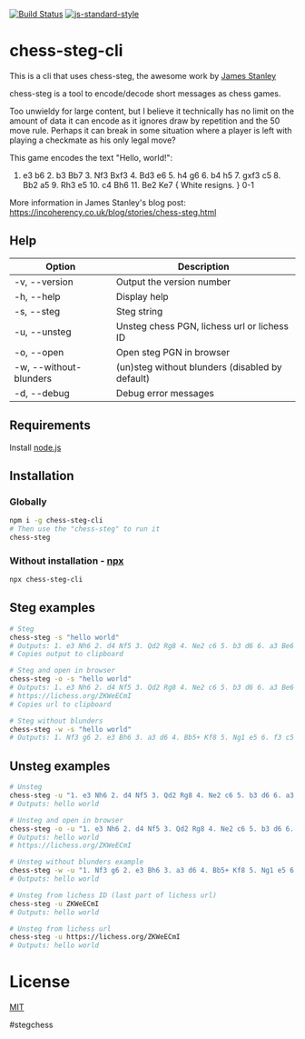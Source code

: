 [![Build Status](https://travis-ci.com/Alheimsins/chess-steg-cli.svg?branch=master)](https://travis-ci.com/Alheimsins/chess-steg-cli)
[![js-standard-style](https://img.shields.io/badge/code%20style-standard-brightgreen.svg?style=flat)](https://github.com/feross/standard)

# chess-steg-cli

This is a cli that uses chess-steg, the awesome work by [James Stanley](https://github.com/jes)

chess-steg is a tool to encode/decode short messages as chess games.

Too unwieldy for large content, but I believe it technically has no limit on the amount of data
it can encode as it ignores draw by repetition and the 50 move rule. Perhaps it can break in some situation
where a player is left with playing a checkmate as his only legal move?

This game encodes the text "Hello, world!":

1. e3 b6 2. b3 Bb7 3. Nf3 Bxf3 4. Bd3 e6 5. h4 g6 6. b4 h5 7. gxf3 c5 8. Bb2 a5 9. Rh3 e5 10. c4 Bh6 11. Be2 Ke7 { White resigns. } 0-1

More information in James Stanley's blog post: https://incoherency.co.uk/blog/stories/chess-steg.html

## Help

| Option              | Description               |
| ------------------- | ------------------------- |
| -v, --version       | Output the version number |
| -h, --help          | Display help              |
| -s, --steg          | Steg string               |
| -u, --unsteg        | Unsteg chess PGN, lichess url or lichess ID |
| -o, --open        | Open steg PGN in browser    |
| -w, --without-blunders | (un)steg without blunders (disabled by default) |
| -d, --debug         | Debug error messages      |

## Requirements

Install [node.js](https://nodejs.org/en/)

## Installation


### Globally

```bash
npm i -g chess-steg-cli
# Then use the "chess-steg" to run it
chess-steg
```

### Without installation - [npx](https://medium.com/@maybekatz/introducing-npx-an-npm-package-runner-55f7d4bd282b)

```bash
npx chess-steg-cli
```

## Steg examples

```bash
# Steg
chess-steg -s "hello world"
# Outputs: 1. e3 Nh6 2. d4 Nf5 3. Qd2 Rg8 4. Ne2 c6 5. b3 d6 6. a3 Be6 7. d5 Kd7 8. Qd3 Kc8 9. Qb5 b6 10. Ng1 { Black resigns. } 1-0
# Copies output to clipboard

# Steg and open in browser
chess-steg -o -s "hello world"
# Outputs: 1. e3 Nh6 2. d4 Nf5 3. Qd2 Rg8 4. Ne2 c6 5. b3 d6 6. a3 Be6 7. d5 Kd7 8. Qd3 Kc8 9. Qb5 b6 10. Ng1 { Black resigns. } 1-0
# https://lichess.org/ZKWeECmI
# Copies url to clipboard

# Steg without blunders
chess-steg -w -s "hello world"
# Outputs: 1. Nf3 g6 2. e3 Bh6 3. a3 d6 4. Bb5+ Kf8 5. Ng1 e5 6. f3 c5 7. a4 Qc7 8. Kf2 a6 9. Bc4 Nc6 10. e4 Ke7 11. d3 Qd7 12. Ke1 Bg7 13. f4 Nb8 { White resigns. } 0-1
```

## Unsteg examples

```bash
# Unsteg
chess-steg -u "1. e3 Nh6 2. d4 Nf5 3. Qd2 Rg8 4. Ne2 c6 5. b3 d6 6. a3 Be6 7. d5 Kd7 8. Qd3 Kc8 9. Qb5 b6 10. Ng1 { Black resigns. } 1-0"
# Outputs: hello world

# Unsteg and open in browser
chess-steg -o -u "1. e3 Nh6 2. d4 Nf5 3. Qd2 Rg8 4. Ne2 c6 5. b3 d6 6. a3 Be6 7. d5 Kd7 8. Qd3 Kc8 9. Qb5 b6 10. Ng1 { Black resigns. } 1-0"
# Outputs: hello world
# https://lichess.org/ZKWeECmI

# Unsteg without blunders example
chess-steg -w -u "1. Nf3 g6 2. e3 Bh6 3. a3 d6 4. Bb5+ Kf8 5. Ng1 e5 6. f3 c5 7. a4 Qc7 8. Kf2 a6 9. Bc4 Nc6 10. e4 Ke7 11. d3 Qd7 12. Ke1 Bg7 13. f4 Nb8 { White resigns. } 0-1"
# Outputs: hello world

# Unsteg from lichess ID (last part of lichess url)
chess-steg -u ZKWeECmI
# Outputs: hello world

# Unsteg from lichess url
chess-steg -u https://lichess.org/ZKWeECmI
# Outputs: hello world
```

# License

[MIT](LICENSE)

#stegchess
